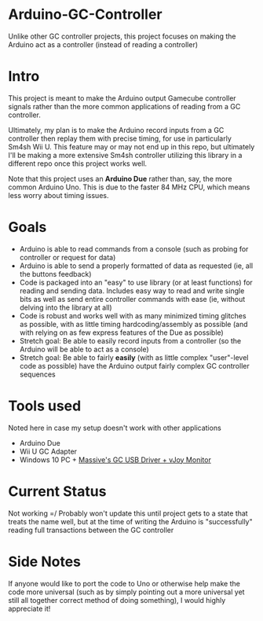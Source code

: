 # Arduino-GC-Controller
Unlike other GC controller projects, this project focuses on making the Arduino act as a controller (instead of reading a controller)

# Intro
This project is meant to make the Arduino output Gamecube controller signals rather than the more common applications of reading from a GC controller.

Ultimately, my plan is to make the Arduino record inputs from a GC controller then replay them with precise timing, for use in particularly Sm4sh Wii U. This feature may or may not end up in this repo, but ultimately I'll be making a more extensive Sm4sh controller utilizing this library in a different repo once this project works well.

Note that this project uses an **Arduino Due** rather than, say, the more common Arduino Uno. This is due to the faster 84 MHz CPU, which means less worry about timing issues. 

# Goals
 * Arduino is able to read commands from a console (such as probing for controller or request for data)
 * Arduino is able to send a properly formatted of data as requested (ie, all the buttons feedback)
 * Code is packaged into an "easy" to use library (or at least functions) for reading and sending data. Includes easy way to read and write single bits as well as send entire controller commands with ease (ie, without delving into the library at all)
 * Code is robust and works well with as many minimized timing glitches as possible, with as little timing hardcoding/assembly as possible (and with relying on as few express features of the Due as possible)
 * Stretch goal: Be able to easily record inputs from a controller (so the Arduino will be able to act as a console)
 * Stretch goal: Be able to fairly **easily** (with as little complex "user"-level code as possible) have the Arduino output fairly complex GC controller sequences

# Tools used
Noted here in case my setup doesn't work with other applications
 * Arduino Due
 * Wii U GC Adapter
 * Windows 10 PC + [Massive's GC USB Driver + vJoy Monitor](http://m4sv.com/page/wii-u-gcn-usb-driver)

# Current Status
Not working =/
Probably won't update this until project gets to a state that treats the name well, but at the time of writing the Arduino is "successfully" reading full transactions between the GC controller

# Side Notes
If anyone would like to port the code to Uno or otherwise help make the code more universal (such as by simply pointing out a more universal yet still all together correct method of doing something), I would highly appreciate it!
